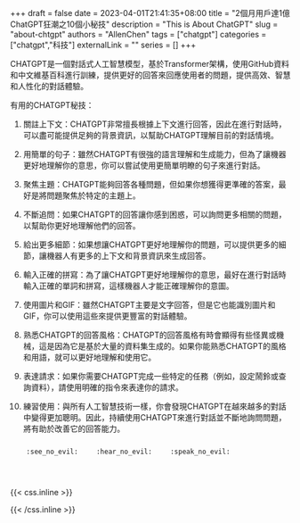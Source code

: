 +++ 
draft = false
date = 2023-04-01T21:41:35+08:00
title = "2個月用戶達1億ChatGPT狂潮之10個小秘技"
description = "This is About ChatGPT"
slug = "about-chtgpt"
authors = "AllenChen"
tags = ["chatgpt"]
categories = ["chatgpt","科技"]
externalLink = ""
series = []
+++

CHATGPT是一個對話式人工智慧模型，基於Transformer架構，使用GitHub資料和中文維基百科進行訓練，提供更好的回答來回應使用者的問題，提供高效、智慧和人性化的對話體驗。

有用的CHATGPT秘技：

1. 關註上下文：CHATGPT非常擅長根據上下文進行回答，因此在進行對話時，可以盡可能提供足夠的背景資訊，以幫助CHATGPT理解目前的對話情境。

2. 用簡單的句子：雖然CHATGPT有很強的語言理解和生成能力，但為了讓機器更好地理解你的意思，你可以嘗試使用更簡單明瞭的句子來進行對話。

3. 聚焦主題：CHATGPT能夠回答各種問題，但如果你想獲得更準確的答案，最好是將問題聚焦於特定的主題上。

4. 不斷追問：如果CHATGPT的回答讓你感到困惑，可以詢問更多相關的問題，以幫助你更好地理解他們的回答。

5. 給出更多細節：如果想讓CHATGPT更好地理解你的問題，可以提供更多的細節，讓機器人有更多的上下文和背景資訊來生成回答。

6. 輸入正確的拼寫：為了讓CHATGPT更好地理解你的意思，最好在進行對話時輸入正確的單詞和拼寫，這樣機器人才能正確理解你的意圖。

7. 使用圖片和GIF：雖然CHATGPT主要是文字回答，但是它也能識別圖片和GIF，你可以使用這些來提供更豐富的對話體驗。

8. 熟悉CHATGPT的回答風格：CHATGPT的回答風格有時會顯得有些怪異或機械，這是因為它是基於大量的資料集生成的。如果你能熟悉CHATGPT的風格和用語，就可以更好地理解和使用它。

9. 表達請求：如果你需要CHATGPT完成一些特定的任務（例如，設定鬧鈴或查詢資料），請使用明確的指令來表達你的請求。

10. 練習使用：與所有人工智慧技術一樣，你會發現CHATGPT在越來越多的對話中變得更加聰明。因此，持續使用CHATGPT來進行對話並不斷地詢問問題，將有助於改善它的回答能力。

<p><span class="nowrap"><span class="emojify">🙈</span> <code>:see_no_evil:</code></span>  <span class="nowrap"><span class="emojify">🙉</span> <code>:hear_no_evil:</code></span>  <span class="nowrap"><span class="emojify">🙊</span> <code>:speak_no_evil:</code></span></p>
<br>

{{< css.inline >}}
<style>
.emojify {
	font-family: Apple Color Emoji, Segoe UI Emoji, NotoColorEmoji, Segoe UI Symbol, Android Emoji, EmojiSymbols;
	font-size: 2rem;
	vertical-align: middle;
}
@media screen and (max-width:650px) {
  .nowrap {
    display: block;
    margin: 25px 0;
  }
}
</style>
{{< /css.inline >}}
